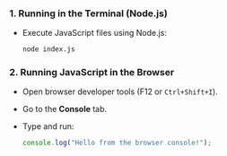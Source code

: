 ### **1. Running in the Terminal (Node.js)**

- Execute JavaScript files using Node.js:
    
    ```sh
    node index.js
    ```
    

### **2. Running JavaScript in the Browser**

- Open browser developer tools (F12 or `Ctrl+Shift+I`).
- Go to the **Console** tab.
- Type and run:
    
    ```js
    console.log("Hello from the browser console!");
    ```